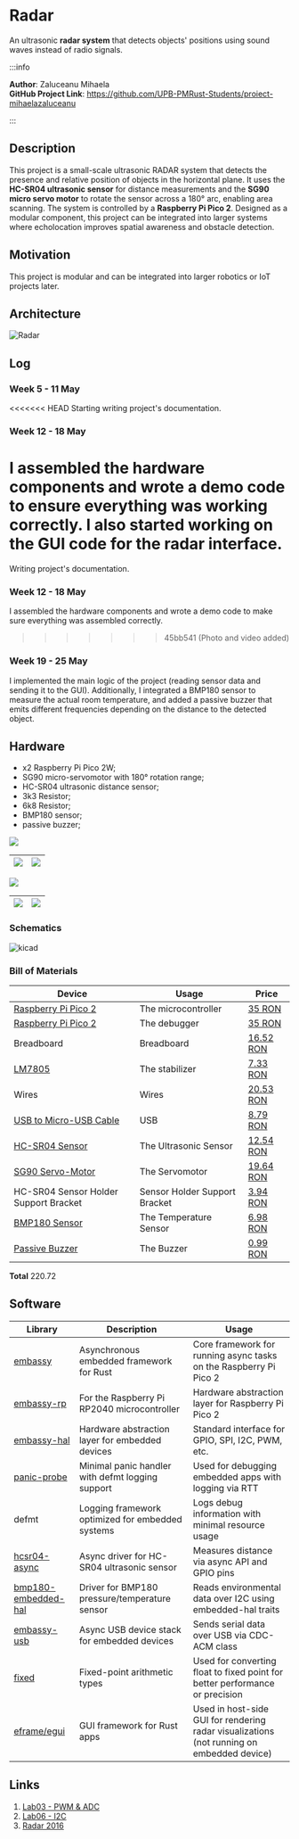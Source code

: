 # Radar
An ultrasonic **radar system** that detects objects' positions using sound waves instead of radio signals.

:::info 

**Author**: Zaluceanu Mihaela \
**GitHub Project Link**: https://github.com/UPB-PMRust-Students/proiect-mihaelazaluceanu

:::

## Description

This project is a small-scale ultrasonic RADAR system that detects the presence and relative position of objects in the horizontal plane. It uses the **HC-SR04 ultrasonic sensor** for distance measurements and the **SG90 micro servo motor** to rotate the sensor across a 180° arc, enabling area scanning. The system is controlled by a **Raspberry Pi Pico 2**.
Designed as a modular component, this project can be integrated into larger systems where echolocation improves spatial awareness and obstacle detection.

## Motivation

This project is modular and can be integrated into larger robotics or IoT projects later.

## Architecture 

![Radar](arhitectura.svg)

## Log

<!-- write your progress here every week -->

### Week 5 - 11 May
<<<<<<< HEAD
Starting writing project's documentation.

### Week 12 - 18 May
I assembled the hardware components and wrote a demo code to ensure everything was working correctly.
I also started working on the GUI code for the radar interface.
=======
Writing project's documentation.

### Week 12 - 18 May
I assembled the hardware components and wrote a demo code to make sure everything was assembled correctly.
>>>>>>> 45bb541 (Photo and video added)

### Week 19 - 25 May
I implemented the main logic of the project (reading sensor data and sending it to the GUI).
Additionally, I integrated a BMP180 sensor to measure the actual room temperature, and added a passive buzzer that emits different frequencies depending on the distance to the detected object.

## Hardware

- x2 Raspberry Pi Pico 2W;
- SG90 micro-servomotor with 180° rotation range;
- HC-SR04 ultrasonic distance sensor;
- 3k3 Resistor;
- 6k8 Resistor;
- BMP180 sensor;
- passive buzzer;

[![](https://markdown-videos-api.jorgenkh.no/youtube/XF7xbb9hKgY)](https://youtu.be/XF7xbb9hKgY)

![](p1.webp)              |  ![](p2.webp)
:-------------------------:|:-------------------------:

[![](https://markdown-videos-api.jorgenkh.no/youtube/JmNvgwWPilE)](https://youtu.be/JmNvgwWPilE)

![](p1.webp)              |  ![](p2.webp)
:-------------------------:|:-------------------------:

### Schematics

![kicad](schema.svg)

### Bill of Materials

<!-- Fill out this table with all the hardware components that you might need.

The format is 
```
| [Device](link://to/device) | This is used ... | [price](link://to/store) |

```

-->

| Device | Usage | Price |
|--------|--------|-------|
| [Raspberry Pi Pico 2](https://www.raspberrypi.com/documentation/microcontrollers/raspberry-pi-pico.html) | The microcontroller | [35 RON](https://www.tme.eu/ro/details/sc1632/raspberry-pi-sisteme-incorporate/raspberry-pi/raspberry-pi-pico-2-with-header/) |
| [Raspberry Pi Pico 2](https://www.raspberrypi.com/documentation/microcontrollers/raspberry-pi-pico.html) | The debugger | [35 RON](https://www.tme.eu/ro/details/sc1632/raspberry-pi-sisteme-incorporate/raspberry-pi/raspberry-pi-pico-2-with-header/) |
| Breadboard | Breadboard | [16.52 RON](https://www.emag.ro/breadboard-placa-test-400-puncte-oky0005/pd/DSBXR1MBM/?ref=history-shopping_422378681_2895_1) |
| [LM7805](https://www.ti.com/lit/ds/symlink/lm7800.pdf) | The stabilizer | [7.33 RON](https://www.emag.ro/circuit-integrat-stabilizator-de-tensiune-to220-3-cdil-lm7805-t157585/pd/DH365KYBM/?ref=history-shopping_422378681_7083_1) |
| Wires | Wires | [20.53 RON](https://www.emag.ro/10-x-fire-dupont-tata-tata-20cm-cl55/pd/DV8M9WBBM/?ref=history-shopping_422378681_12161_1) |
| [USB to Micro-USB Cable](https://www.mouser.com/pdfdocs/HiroseZX62Datasheet24200011.pdf) | USB | [8.79 RON](https://www.emag.ro/cablu-alimentare-si-date-ugreen-fast-charging-usb-la-micro-usb-nickel-plating-pvc-1m-negru-6957303861361/pd/DC7CCBYBM/?ref=history-shopping_422378681_64468_1) |
| [HC-SR04 Sensor](https://cdn.sparkfun.com/datasheets/Sensors/Proximity/HCSR04.pdf) | The Ultrasonic Sensor | [12.54 RON](https://www.emag.ro/senzor-ultrasonic-hc-sr04-3/pd/D3NL48YBM/) |
| [SG90 Servo-Motor](http://www.ee.ic.ac.uk/pcheung/teaching/DE1_EE/stores/sg90_datasheet.pdf) | The Servomotor | [19.64 RON](https://www.emag.ro/set-servomotor-sg90-unghi-de-lucru-180-grade-23-mm-9-g-3874783591829/pd/DXVZ3MYBM/) |
| HC-SR04 Sensor Holder Support Bracket | Sensor Holder Support Bracket | [3.94 RON](https://www.optimusdigital.ro/ro/mecanica-accesorii-de-prindere/12246-suport-pentru-senzor-ultrasonic-hc-sr04.html?search_query=modul&results=1815) |
| [BMP180 Sensor](https://www.mouser.com/datasheet/2/783/BST-BMP180-DS000-1509579.pdf) | The Temperature Sensor | [6.98 RON](https://www.optimusdigital.ro/en/pressure-sensors/149-bmp180-temperature-and-pressure-sensor.html) |
| [Passive Buzzer](https://components101.com/misc/buzzer-pinout-working-datasheet) | The Buzzer | [0.99 RON](https://www.optimusdigital.ro/en/buzzers/12247-3-v-or-33v-passive-buzzer.html?search_query=buzzer&results=86) |

**Total**  220.72


## Software

| Library | Description | Usage |
|---------|-------------|-------|
| [embassy](https://embassy.dev/) | Asynchronous embedded framework for Rust | Core framework for running async tasks on the Raspberry Pi Pico 2 |
| [embassy-rp](https://embassy.dev/) | For the Raspberry Pi RP2040 microcontroller | Hardware abstraction layer for Raspberry Pi Pico 2 |
| [embassy-hal](https://embassy.dev/) | Hardware abstraction layer for embedded devices | Standard interface for GPIO, SPI, I2C, PWM, etc. |
| [panic-probe](https://docs.rs/panic-probe/latest/panic_probe/) | Minimal panic handler with defmt logging support | Used for debugging embedded apps with logging via RTT |
| defmt | Logging framework optimized for embedded systems | Logs debug information with minimal resource usage |
| [hcsr04-async](https://crates.io/crates/hcsr04-async) | Async driver for HC-SR04 ultrasonic sensor | Measures distance via async API and GPIO pins |
| [bmp180-embedded-hal](https://crates.io/crates/bmp180-embedded-hal) | Driver for BMP180 pressure/temperature sensor | Reads environmental data over I2C using embedded-hal traits |
| [embassy-usb](https://crates.io/crates/embassy-usb) | Async USB device stack for embedded devices | Sends serial data over USB via CDC-ACM class |
| [fixed](https://docs.rs/fixed/latest/fixed/) | Fixed-point arithmetic types | Used for converting float to fixed point for better performance or precision |
| [eframe/egui](https://crates.io/crates/eframe) | GUI framework for Rust apps | Used in host-side GUI for rendering radar visualizations (not running on embedded device) |

## Links

<!-- Add a few links that inspired you and that you think you will use for your project -->

1. [Lab03 - PWM & ADC](https://pmrust.pages.upb.ro/docs/acs_cc/lab/03)
2. [Lab06 - I2C](https://pmrust.pages.upb.ro/docs/acs_cc/lab/06)
3. [Radar 2016](https://ocw.cs.pub.ro/courses/pm/prj2016/anitu/bogdan.folea)
